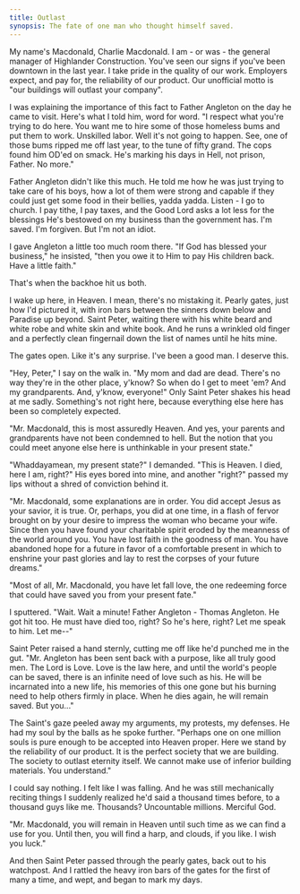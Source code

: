 ```yaml
---
title: Outlast
synopsis: The fate of one man who thought himself saved.
---
```


My name's Macdonald, Charlie Macdonald. I am - or was - the general manager of Highlander Construction. You've seen our signs if you've been downtown in the last year. I take pride in the quality of our work. Employers expect, and pay for, the reliability of our product. Our unofficial motto is "our buildings will outlast your company".

I was explaining the importance of this fact to Father Angleton on the day he came to visit. Here's what I told him, word for word. "I respect what you're trying to do here. You want me to hire some of those homeless bums and put them to work. Unskilled labor. Well it's not going to happen. See, one of those bums ripped me off last year, to the tune of fifty grand. The cops found him OD'ed on smack. He's marking his days in Hell, not prison, Father. No more."

Father Angleton didn't like this much. He told me how he was just trying to take care of his boys, how a lot of them were strong and capable if they could just get some food in their bellies, yadda yadda. Listen - I go to church. I pay tithe, I pay taxes, and the Good Lord asks a lot less for the blessings He's bestowed on my business than the government has. I'm saved. I'm forgiven. But I'm not an idiot.

I gave Angleton a little too much room there. "If God has blessed your business," he insisted, "then you owe it to Him to pay His children back. Have a little faith."

That's when the backhoe hit us both.

I wake up here, in Heaven. I mean, there's no mistaking it. Pearly gates, just how I'd pictured it, with iron bars between the sinners down below and Paradise up beyond. Saint Peter, waiting there with his white beard and white robe and white skin and white book. And he runs a wrinkled old finger and a perfectly clean fingernail down the list of names until he hits mine.

The gates open. Like it's any surprise. I've been a good man. I deserve this.

"Hey, Peter," I say on the walk in. "My mom and dad are dead. There's no way they're in the other place, y'know? So when do I get to meet 'em? And my grandparents. And, y'know, everyone!" Only Saint Peter shakes his head at me sadly. Something's not right here, because everything else here has been so completely expected.

"Mr. Macdonald, this is most assuredly Heaven. And yes, your parents and grandparents have not been condemned to hell. But the notion that you could meet anyone else here is unthinkable in your present state."

"Whaddayamean, my present state?" I demanded. "This is Heaven. I died, here I am, right?" His eyes bored into mine, and another "right?" passed my lips without a shred of conviction behind it.

"Mr. Macdonald, some explanations are in order. You did accept Jesus as your savior, it is true. Or, perhaps, you did at one time, in a flash of fervor brought on by your desire to impress the woman who became your wife. Since then you have found your charitable spirit eroded by the meanness of the world around you. You have lost faith in the goodness of man. You have abandoned hope for a future in favor of a comfortable present in which to enshrine your past glories and lay to rest the corpses of your future dreams."

"Most of all, Mr. Macdonald, you have let fall love, the one redeeming force that could have saved you from your present fate."

I sputtered. "Wait. Wait a minute! Father Angleton - Thomas Angleton. He got hit too. He must have died too, right? So he's here, right? Let me speak to him. Let me--"

Saint Peter raised a hand sternly, cutting me off like he'd punched me in the gut. "Mr. Angleton has been sent back with a purpose, like all truly good men. The Lord is Love. Love is the law here, and until the world's people can be saved, there is an infinite need of love such as his. He will be incarnated into a new life, his memories of this one gone but his burning need to help others firmly in place. When he dies again, he will remain saved. But you..."

The Saint's gaze peeled away my arguments, my protests, my defenses. He had my soul by the balls as he spoke further. "Perhaps one on one million souls is pure enough to be accepted into Heaven proper. Here we stand by the reliability of our product. It is the perfect society that we are building. The society to outlast eternity itself. We cannot make use of inferior building materials. You understand."

I could say nothing. I felt like I was falling. And he was still mechanically reciting things I suddenly realized he'd said a thousand times before, to a thousand guys like me. Thousands? Uncountable millions. Merciful God.

"Mr. Macdonald, you will remain in Heaven until such time as we can find a use for you. Until then, you will find a harp, and clouds, if you like. I wish you luck."

And then Saint Peter passed through the pearly gates, back out to his watchpost. And I rattled the heavy iron bars of the gates for the first of many a time, and wept, and began to mark my days.
